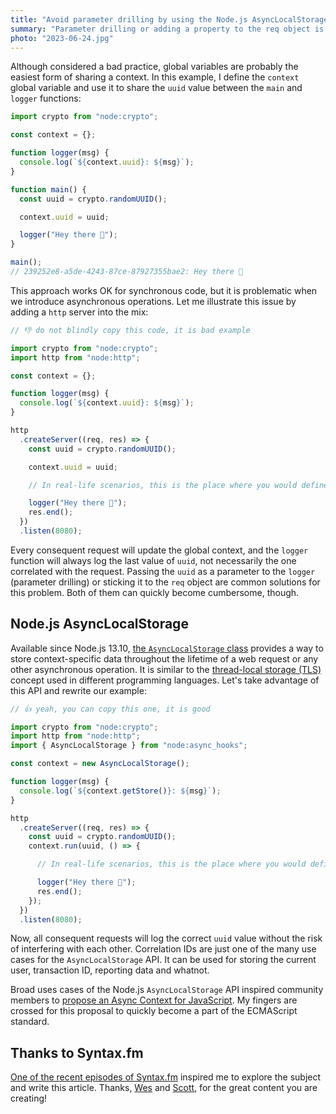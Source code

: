 ```yaml
---
title: "Avoid parameter drilling by using the Node.js AsyncLocalStorage"
summary: "Parameter drilling or adding a property to the req object is a common solution for sharing context between asynchronous operations. There is a better way though."
photo: "2023-06-24.jpg"
---
```


Although considered a bad practice, global variables are probably the easiest form of sharing a context. In this example, I define the `context` global variable and use it to share the `uuid` value between the `main` and `logger` functions:

```js {hl_lines=[3,6,12]}
import crypto from "node:crypto";

const context = {};

function logger(msg) {
  console.log(`${context.uuid}: ${msg}`);
}

function main() {
  const uuid = crypto.randomUUID();

  context.uuid = uuid;

  logger("Hey there 👋");
}

main();
// 239252e8-a5de-4243-87ce-87927355bae2: Hey there 👋
```

This approach works OK for synchronous code, but it is problematic when we introduce asynchronous operations. Let me illustrate this issue by adding a `http` server into the mix:

```js  {hl_lines=[6,9,16]}
// 👎 do not blindly copy this code, it is bad example

import crypto from "node:crypto";
import http from "node:http";

const context = {};

function logger(msg) {
  console.log(`${context.uuid}: ${msg}`);
}

http
  .createServer((req, res) => {
    const uuid = crypto.randomUUID();

    context.uuid = uuid;

    // In real-life scenarios, this is the place where you would define some asynchronous operations that take some time to complete.

    logger("Hey there 👋");
    res.end();
  })
  .listen(8080);
```

Every consequent request will update the global context, and the `logger` function will always log the last value of `uuid`, not necessarily the one correlated with the request. Passing the `uuid` as a parameter to the `logger` (parameter drilling) or sticking it to the `req` object are common solutions for this problem. Both of them can quickly become cumbersome, though.

## Node.js AsyncLocalStorage

Available since Node.js 13.10, [the `AsyncLocalStorage` class](https://nodejs.org/api/async_context.html) provides a way to store context-specific data throughout the lifetime of a web request or any other asynchronous operation. It is similar to the [thread-local storage (TLS)](https://en.wikipedia.org/wiki/Thread-local_storage) concept used in different programming languages. Let's take advantage of this API and  rewrite our example:

```js   {hl_lines=[5,7,10,16]}
// 👍 yeah, you can copy this one, it is good

import crypto from "node:crypto";
import http from "node:http";
import { AsyncLocalStorage } from "node:async_hooks";

const context = new AsyncLocalStorage();

function logger(msg) {
  console.log(`${context.getStore()}: ${msg}`);
}

http
  .createServer((req, res) => {
    const uuid = crypto.randomUUID();
    context.run(uuid, () => {

      // In real-life scenarios, this is the place where you would define some asynchronous operations that take some time to complete.

      logger("Hey there 👋");
      res.end();
    });
  })
  .listen(8080);
```

Now, all consequent requests will log the correct `uuid` value without the risk of interfering with each other. Correlation IDs are just one of the many use cases for the `AsyncLocalStorage` API. It can be used for storing the current user, transaction ID, reporting data and whatnot.

Broad uses cases of the Node.js `AsyncLocalStorage` API inspired community members to [propose an Async Context for JavaScript](https://github.com/tc39/proposal-async-context). My fingers are crossed for this proposal to quickly become a part of the ECMAScript standard.

## Thanks to Syntax.fm

[One of the recent episodes of Syntax.fm](https://syntax.fm/show/629/asynclocalstorage-asynccontext-api) inspired me to explore the subject and write this article. Thanks, [Wes](https://wesbos.com) and [Scott](https://tolin.ski), for the great content you are creating!
